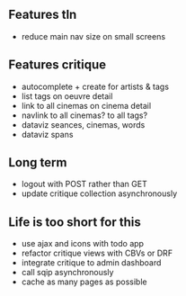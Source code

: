 ## Features tln

- reduce main nav size on small screens


## Features critique

- autocomplete + create for artists & tags
- list tags on oeuvre detail
- link to all cinemas on cinema detail
- navlink to all cinemas? to all tags?
- dataviz seances, cinemas, words
- dataviz spans


## Long term

- logout with POST rather than GET
- update critique collection asynchronously


## Life is too short for this

- use ajax and icons with todo app
- refactor critique views with CBVs or DRF
- integrate critique to admin dashboard
- call sqip asynchronously
- cache as many pages as possible
